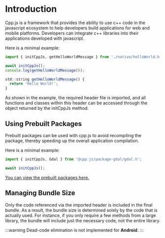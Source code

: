 # Introduction
Cpp.js is a framework that provides the ability to use c++ code in the javascript ecosystem to help developers build applications for web and mobile platforms. Developers can integrate c++ libraries into their applications developed with javascript.

Here is a minimal example:
```jsx title="/src/main.js"
import { initCppJs, getHelloWorldMessage } from './native/helloWorld.h';

await initCppJs();
console.log(getHelloWorldMessage());

```
```jsx title="/src/native/helloWorld.h"
std::string getHelloWorldMessage() {
  return 'Hello World!';
}
```

As shown in the example, the required header file is imported, and all functions and classes within this header can be accessed through the object returned by the initCppJs method.

## Using Prebuilt Packages
Prebuilt packages can be used with cpp.js to avoid recompiling the package, thereby speeding up the overall application compilation.

Here is a minimal example:

```jsx title="/src/main.js"
import { initCppJs, Gdal } from '@cpp.js/package-gdal/gdal.h';

await initCppJs();
```

[You can view the prebuilt packages here.](/showcase)

## Managing Bundle Size
Only the code referenced via the imported header is included in the final bundle. As a result, the bundle size is determined solely by the code that is actually used. For instance, if you only require a few methods from a large library, the bundle will include just the necessary code, not the entire library.

:::warning
Dead-code elimination is not implemented for **Android**.
:::
